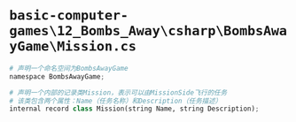 # `basic-computer-games\12_Bombs_Away\csharp\BombsAwayGame\Mission.cs`

```py
# 声明一个命名空间为BombsAwayGame
namespace BombsAwayGame;

# 声明一个内部的记录类Mission，表示可以由MissionSide飞行的任务
# 该类包含两个属性：Name（任务名称）和Description（任务描述）
internal record class Mission(string Name, string Description);
```